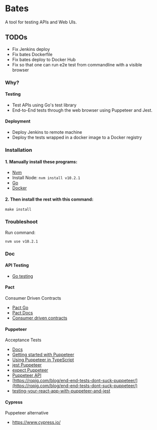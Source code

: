# Bates
A tool for testing APIs and Web UIs.

## TODOs
* Fix Jenkins deploy
* Fix bates Dockerfile
* Fix bates deploy to Docker Hub
* Fix so that one can run e2e test from commandline with a visible browser

### Why?

#### Testing
* Test APIs using Go's test library
* End-to-End tests through the web browser using Puppeteer and Jest.

#### Deployment
* Deploy Jenkins to remote machine
* Deploy the tests wrapped in a docker image to a Docker registry

### Installation

#### 1. Manually install these programs:
* [Nvm](https://github.com/creationix/nvm)
* Install Node: `nvm install v10.2.1`
* [Go](https://golang.org/doc/install)
* [Docker](https://docs.docker.com/install/)

#### 2. Then install the rest with this command:
```
make install
```

### Troubleshoot
Run command:
```
nvm use v10.2.1
```

### Doc

#### API Testing
* [Go testing](https://golang.org/pkg/testing/)

#### Pact
Consumer Driven Contracts
* [Pact Go](https://github.com/pact-foundation/pact-go/)
* [Pact Docs](https://docs.pact.io/)
* [Consumer driven contracts](https://martinfowler.com/articles/consumerDrivenContracts.html)

#### Puppeteer
Acceptance Tests
* [Docs](https://jasmine.github.io/2.1/introduction.html)
* [Getting started with Puppeteer](https://developers.google.com/web/tools/puppeteer/)
* [Using Puppeteer in TypeScript](https://www.lewuathe.com/using-puppeteer-in-typescript.htm)
* [jest Puppeteer](https://github.com/smooth-code/jest-puppeteer)
* [expect Puppeteer](https://github.com/smooth-code/jest-puppeteer/blob/master/packages/expect-puppeteer/README.md#api)
* [Puppeteer API](https://github.com/GoogleChrome/puppeteer/blob/master/docs/api.md)
* [https://ropig.com/blog/end-end-tests-dont-suck-puppeteer/](https://ropig.com/blog/end-end-tests-dont-suck-puppeteer/)
* [testing-your-react-app-with-puppeteer-and-jest](https://blog.bitsrc.io/testing-your-react-app-with-puppeteer-and-jest-c72b3dfcde59)

#### Cypress
Puppeteer alternative
* https://www.cypress.io/


